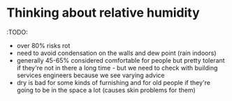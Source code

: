 # Thinking about relative humidity

:TODO:

- over 80% risks rot
- need to avoid condensation on the walls and dew point (rain indoors)
- generally 45-65% considered comfortable for people but pretty tolerant if they're not in there a long time -  but we need to check with building services engineers because we see varying advice
- dry is bad for some kinds of furnishing and for old people if they're going to be in the space a lot (causes skin problems for them)